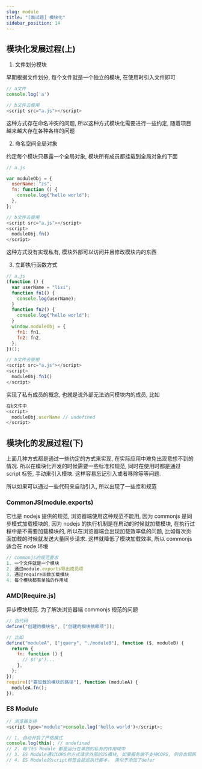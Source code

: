 ```yaml
---
slug: module
title: "[面试题] 模块化"
sidebar_position: 14
---
```


## 模块化发展过程(上)

1. 文件划分模块

早期根据文件划分, 每个文件就是一个独立的模块, 在使用时引入文件即可

```js
// a文件
console.log('a')

// b文件去使用
<script src="a.js"></script>
```

这种方式存在命名冲突的问题, 所以这种方式模块化需要进行一些约定, 随着项目越来越大存在各种各样的问题

2. 命名空间全局对象

约定每个模块只暴露一个全局对象, 模块所有成员都挂载到全局对象的下面

```js
// a.js

var moduleObj = {
  userName: "zs",
  fn: function () {
    console.log("hello world");
  },
};

// b文件去使用
<script src="a.js"></script>
<script>
  moduleObj.fn()
</script>
```

这种方式没有实现私有, 模块外部可以访问并且修改模块内的东西

3. 立即执行函数方式

```js
// a.js
(function () {
  var userName = "lisi";
  function fn1() {
    console.log(userName);
  }
  function fn2() {
    console.log("hello world");
  }
  window.moduleObj = {
    fn1: fn1,
    fn2: fn2,
  };
})();

// b文件去使用
<script src="a.js"></script>
<script>
  moduleObj.fn1()
</script>
```

实现了私有成员的概念, 也就是说外部无法访问模块内的成员, 比如

```js
在b文件中
<script>
  moduleObj.userName // undefined
</script>
```

## 模块化的发展过程(下)

上面几种方式都是通过一些约定的方式来实现, 在实际应用中难免出现意想不到的情况. 所以在模块化开发的时候需要一些标准和规范, 同时在使用时都是通过 script 标签, 手动来引入模块. 这样容易忘记引入或者移除等等问题.

所以如果可以通过一些代码来自动引入, 所以出现了一些库和规范

### CommonJS(module.exports)

它也是 nodejs 提供的规范, 浏览器端使用这种规范不能用, 因为 commonjs 是同步模式加载模块的, 因为 nodejs 的执行机制是在启动的时候就加载模块, 在执行过程中是不需要加载模块的, 所以在浏览器端会出现加载效率低的问题, 比如每次页面加载的时候就发送大量同步请求. 这样就降低了模块加载效率, 所以 commonjs 适合在 node 环境

```js
// commonjs的规范要求
1. 一个文件就是一个模块
2. 通过module.exports导出成员项
3. 通过require函数加载模块
4. 每个模块都有单独的作用域
```

### AMD(Require.js)

异步模块规范. 为了解决浏览器端 commonjs 规范的问题

```js
// 伪代码
define("创建的模块名", ["创建的模块依赖项"]);

// 比如
define("moduleA", ["jquery", "./moduleB"], function ($, moduleB) {
  return {
    fn: function () {
      // $('p')...
    },
  };
});
require(["要加载的模块的路径"], function (moduleA) {
  moduleA.fn();
});
```

### ES Module

```js
// 浏览器支持
<script type="module">console.log('hello world')</script>;

// 1. 自动开启了严格模式
console.log(this); // undefined
// 2. 每个ES Module 都是运行在单独的私有的作用域中
// 3. ES Module通过CORS的方式请求外部的JS模块, 如果服务端不支持CORS, 则会出现跨域的问题
// 4. ES Module的script标签会延迟执行脚本， 类似于添加了defer
```
